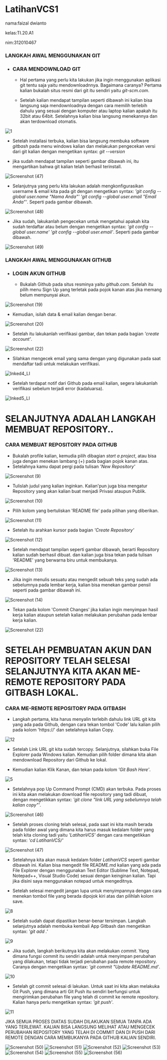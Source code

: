 # LatihanVCS1

nama:faizal dwianto

kelas:TI.20.A1

nim:312010467

### LANGKAH AWAL MENGGUNAKAN GIT

* ### CARA MENDOWNLOAD GIT
   - Hal pertama yang perlu kita lakukan jika ingin menggunakan aplikasi git tentu saja yaitu mendownloadnnya. Bagaimana caranya? Pertama kalian bukalah situs resmi dari git itu sendiri yaitu *git-scm.com*.
  
   - Setelah kalian mendapat tampilan seperti dibawah ini kalian bisa langsung saja mendownloadnya dengan cara memilih terlebih dahulu yang sesuai dengan komputer atau laptop kalian apakah itu 32bit atau 64bit. Setelahnya kalian bisa langsung menekannya dan akan terdownload otomatis.

![1](https://user-images.githubusercontent.com/72906579/96366907-cee62580-1174-11eb-9649-79f84b038f5b.png)

   - Setelah installasi terbuka, kalian bisa langsung membuka software *gitbash* pada menu windows kalian dan melakukan pengecekan versi dari git kalian dengan mengetikan syntax: *git --version*
  
   - jika sudah mendapat tampilan seperti gambar dibawah ini, itu mengartikan bahwa git kalian telah berhasil terinstall.
  
![Screenshot (47)](https://user-images.githubusercontent.com/72909858/96850614-36f08080-1481-11eb-971d-86f3efdc1368.png)

   - Selanjutnya yang perlu kita lakukan adalah mengkonfigurasikan username & email kita pada git dengan mengetikan syntax: *'git config --global user.name "Nama Anda"'  'git config --global user.email "Email Anda"'*. Seperti pada gambar dibawah.
  

![Screenshot (48)](https://user-images.githubusercontent.com/72909858/96850633-3d7ef800-1481-11eb-92cc-7d92a7dd74eb.png)

   - Jika sudah, lakukanlah pengecekan untuk mengetahui apakah kita sudah terdaftar atau belum dengan mengetikan syntax: *'git config --global user.name'  'git config --global user.email'*. Seperti pada gambar dibawah.
  
![Screenshot (49)](https://user-images.githubusercontent.com/72909858/96850639-3fe15200-1481-11eb-8156-8db4f2ea3ae4.png)
### LANGKAH AWAL MENGGUNAKAN GITHUB

* ### LOGIN AKUN GITHUB
  - Bukalah Github pada situs resminya yaitu *github.com*. Setelah itu pilih menu Sign Up yang terletak pada pojok kanan atas jika memang belum mempunyai akun.
  
![Screenshot (19)](https://user-images.githubusercontent.com/72906579/96261495-b9dd8b00-0fea-11eb-965a-9b26f0ba76e0.png)


  - Kemudian, isilah data & email kalian dengan benar.
  
![Screenshot (20)](https://user-images.githubusercontent.com/72906579/96261506-bcd87b80-0fea-11eb-8b18-8940821bddc1.png)


  - Setelah itu lakukanlah verifikasi gambar, dan tekan pada bagian *'create account'*.
  
![Screenshot (22)](https://user-images.githubusercontent.com/72906579/96261510-be09a880-0fea-11eb-939f-d0f73589e1b1.png)


  - Silahkan mengecek email yang sama dengan yang digunakan pada saat mendaftar tadi untuk melakukan verifikasi.

![Inked4_LI](https://user-images.githubusercontent.com/72906579/96267990-adf5c700-0ff2-11eb-82bb-3cb06cdee4cb.jpg)


  - Setelah terdapat notif dari Github pada email kalian, segera lakukanlah verifikasi sebelum terjadi error (kadaluarsa).
  
![Inked5_LI](https://user-images.githubusercontent.com/72906579/96268077-d087e000-0ff2-11eb-9c15-0d040e9ef587.jpg)


# SELANJUTNYA ADALAH LANGKAH MEMBUAT REPOSITORY..


### CARA MEMBUAT REPOSITORY PADA GITHUB

  - Bukalah profile kalian, kemudia pilih dibagian *start a project*, atau bisa juga dengan menekan lambang (+) pada bagian pojok kanan atas.
  - Setelahnya kamu dapat pergi pada tulisan *'New Repository'*

![Screenshot (9)](https://user-images.githubusercontent.com/72906579/96259118-5140df00-0fe7-11eb-9584-711c7bdb81f5.png)


  - Tulislah judul yang kalian inginkan. Kalian'pun juga bisa mengatur Repository yang akan kalian buat menjadi Privasi ataupun Publik.

![Screenshot (10)](https://user-images.githubusercontent.com/72906579/96259138-5867ed00-0fe7-11eb-9225-a6cef6649368.png)


  - Pilih kolom yang bertuliskan 'README file' pada pilihan yang diberikan.
  
![Screenshot (11)](https://user-images.githubusercontent.com/72906579/96259143-5a31b080-0fe7-11eb-9ecb-37ba8afa62bb.png)


 - Setelah itu arahkan kursor pada bagian *'Create Repository'*

![Screenshot (12)](https://user-images.githubusercontent.com/72906579/96259147-5bfb7400-0fe7-11eb-8224-e5d7bbb0abfb.png)


 - Setelah mendapat tampilan seperti gambar dibawah, berarti Repository kalian sudah berhasil dibuat. dan kalian juga bisa tekan pada tulisan 'README' yang berwarna biru untuk membukanya.

![Screenshot (13)](https://user-images.githubusercontent.com/72906579/96259170-6cabea00-0fe7-11eb-9ce5-84d99854a36f.png)


 - Jika ingin menulis sesuatu atau mengedit sebuah teks yang sudah ada sebelumnya pada lembar kerja, kalian bisa menekan gambar pensil seperti pada gambar dibawah ini.

![Screenshot (14)](https://user-images.githubusercontent.com/72906579/96259174-6f0e4400-0fe7-11eb-817d-f89aee7f3614.png)


 - Tekan pada kolom 'Commit Changes' jika kalian ingin menyimpan hasil kerja kalian ataupun setelah kalian melakukan perubahan pada lembar kerja kalian.
 
 ![Screenshot (22)](https://user-images.githubusercontent.com/72906579/96267209-bdc0db80-0ff1-11eb-9a6c-32da7d9cbb17.png)

# SETELAH PEMBUATAN AKUN DAN REPOSITORY TELAH SELESAI SELANJUTNYA KITA AKAN ME-REMOTE REPOSITORY PADA GITBASH LOKAL.


### CARA ME-REMOTE REPOSITORY PADA GITBASH

  - Langkah pertama, kita harus menyalin terlebih dahulu link URL git kita yang ada pada Github, dengan cara tekan tombol 'Code' lalu kalian pilih pada kolom 'https://' dan setelahnya kalian Copy.

![12](https://user-images.githubusercontent.com/72906579/96370692-e8916800-1188-11eb-9b5c-e989f70e92e7.png)

  - Setelah Link URL git kita sudah tercopy. Selanjutnya, silahkan buka File Explorer pada Windows kalian. Kemudian pilih folder dimana kita akan mendownload Repository dari Github ke lokal. 
  
  - Kemudian kalian Klik Kanan, dan tekan pada kolom *'Git Bash Here'*.
  
![5](https://user-images.githubusercontent.com/72906579/96366931-f210d500-1174-11eb-9b6d-8a959f822937.png)

  - Setelahnya pop Up Command Prompt (CMD) akan terbuka. Pada proses ini kita akan melakukan download file repository yang tadi dibuat, dengan mengetikkan syntax: *'git clone "link URL yang sebelumnya telah kalian copy"'*.

![Screenshot (46)](https://user-images.githubusercontent.com/72906579/96674488-1fd36500-1393-11eb-89df-5f425ccaf686.png)

  - Setelah proses cloning telah selesai, pada saat ini kita masih berada pada folder awal yang dimana kita harus masuk kedalam folder yang telah kita cloning tadi yaitu *'LatihanVCS'* dengan cara mengetikkan syntax: *'cd LatihanVCS/'*

![Screenshot (47)](https://user-images.githubusercontent.com/72906579/96674490-219d2880-1393-11eb-91b5-f485cafb04de.png)

  - Setelahnya kita akan masuk kedalam folder *LatihanVCS* seperti gambar dibawah ini. Kalian bisa mengedit file README.md kalian yang ada pada File Explorer dengan menggunakan Text Editor (Sublime Text, Notepad, Notepad++, Visual Studio Code) sesuai dengan keinginan kalian. Tapi jika disini saya menggunakan notepad untuk mengeditnya.
  
  - Setelah selesai mengedit jangan lupa untuk menyimpannya dengan cara menekan tombol file yang berada dipojok kiri  atas dan pilihlah kolom save.
  
![8](https://user-images.githubusercontent.com/72906579/96366941-f9d07980-1174-11eb-8641-6a1a6c7defca.png)

  - Setelah sudah dapat dipastikan benar-benar tersimpan. Langkah selanjutnya adalah membuka kembali App Gitbash dan mengetikan syntax: *'git add .'*
  
![9](https://user-images.githubusercontent.com/72906579/96366945-fe952d80-1174-11eb-9a24-c10601901933.png)

  - Jika sudah, langkah berikutnya kita akan melakukan *commit*. Yang dimana fungsi commit itu sendiri adalah untuk menyimpan perubahan yang dilakukan, tetapi tidak terjadi perubahan pada remote repository. Caranya dengan mengetikan syntax: *'git commit "Update README.md'*.
  
![10](https://user-images.githubusercontent.com/72906579/96367987-415a0400-117b-11eb-8419-231fd0855537.png)

  - Setelah git commit selesai di lakukan. Untuk saat ini kita akan melakuka Git Push, yang dimana arti Git Push itu sendiri berfungsi untuk mengirimkan perubahan file yang telah di commit ke remote repository. Kalian hanya perlu mengetikan syntax: *'git push'*.
  
![11](https://user-images.githubusercontent.com/72906579/96367990-4323c780-117b-11eb-877a-cae54ba73aa4.png)

JIKA SEMUA PROSES DIATAS SUDAH DILAKUKAN SEMUA TANPA ADA YANG TERLEWAT. KALIAN BISA LANGSUNG MELIHAT ATAU MENGECEK PERUBAHAN REPOSITORY YANG TELAH DI COMMIT DAN DI PUSH DARI REMOTE DENGAN CARA MEMBUKANYA PADA GITHUB KALIAN SENDIRI.




![Screenshot (50)](https://user-images.githubusercontent.com/72909858/96850640-41ab1580-1481-11eb-8676-b16e25f5aabc.png)
![Screenshot (51)](https://user-images.githubusercontent.com/72909858/96850641-4243ac00-1481-11eb-8ced-851e56f8067d.png)
![Screenshot (52)](https://user-images.githubusercontent.com/72909858/96850644-4374d900-1481-11eb-8c7b-401d8a0f656c.png)
![Screenshot (53)](https://user-images.githubusercontent.com/72909858/96850649-440d6f80-1481-11eb-86fe-cfb2ed49dae7.png)
![Screenshot (54)](https://user-images.githubusercontent.com/72909858/96850653-453e9c80-1481-11eb-8cb8-7cfe593cc805.png)
![Screenshot (55)](https://user-images.githubusercontent.com/72909858/96850657-45d73300-1481-11eb-8f94-93d3e6f1a2ec.png)
![Screenshot (56)](https://user-images.githubusercontent.com/72909858/96850660-466fc980-1481-11eb-92c6-70de2a1b6c46.png)
